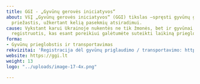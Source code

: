 ```yaml
---
title: GGI - „Gyvūnų gerovės iniciatyvos“
about: VšĮ „Gyvūnų gerovės iniciatyvos“ (GGI) tikslas –spręsti gyvūnų gerovės problemų
  priežastis, užkertant kelią pasekmių atsiradimui.
cause: Vykstant karui Ukrainoje nukentės ne tik žmonės, bet ir gyvūnai, todėl kviečiame
  registruotis, kas esant poreikiui galėtumėte suteikti laikiną prieglobstį gyvūnams.
forma:
- Gyvūnų prieglobstis ir transportavimas
rekvizitai: 'Registracija dėl gyvūnų priglaudimo / transportavimo: https://bit.ly/UkrainosGyvūnai'
website: https://ggi.lt
weight: 13
logo: "../uploads/image-17-4x.png"

---
```

